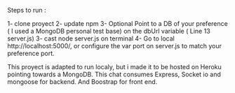 Steps to run :

1- clone proyect
2- update npm 
3- Optional Point to a DB of your preference ( I used a MongoDB personal test base) on the dbUrl variable ( Line 13 server.js)
3- cast node server.js on terminal
4- Go to local http://localhost:5000/, or configure the var port on server.js to match your preference port.

This proyect is adapted to run localy, but i made it to be hosted on Heroku pointing towards a MongoDB.
This chat consumes Express, Socket io and mongoose for backend.
And Boostrap for front end.



